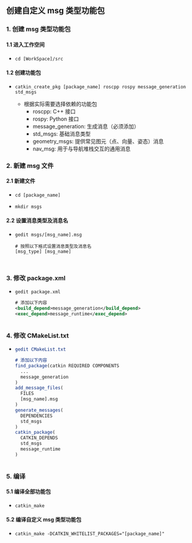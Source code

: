 ## 创建自定义 msg 类型功能包

### 1. 创建 msg 类型功能包

#### 1.1 进入工作空间

* ```
  cd [WorkSpace]/src

#### 1.2 创建功能包

* ```
  catkin_create_pkg [package_name] roscpp rospy message_generation std_msgs
  ```

  * 根据实际需要选择依赖的功能包
    * roscpp: C++ 接口
    * rospy: Python 接口
    * message_generation: 生成消息（必须添加）
    * std_msgs: 基础消息类型
    * geometry_msgs: 提供常见图元（点、向量、姿态）消息
    * nav_msg: 用于与导航堆栈交互的通用消息



### 2. 新建 msg 文件

#### 2.1 新建文件

* ```
  cd [package_name]

* ```
  mkdir msgs
  ```

#### 2.2 设置消息类型及消息名

* ```
  gedit msgs/[msg_name].msg
  
  # 按照以下格式设置消息类型及消息名
  [msg_type] [msg_name]



### 3. 修改 package.xml

* ```xml
  gedit package.xml
  
  # 添加以下内容
  <build_depend>message_generation</build_depend>
  <exec_depend>message_runtime</exec_depend>



### 4. 修改 CMakeList.txt

* ```cmake
  gedit CMakeList.txt
  
  # 添加以下内容
  find_package(catkin REQUIRED COMPONENTS
    ...
    message_generation
  )
  add_message_files(
    FILES
    [msg_name].msg
  )
  generate_messages(
    DEPENDENCIES
    std_msgs
  )
  catkin_package(
    CATKIN_DEPENDS
    std_msgs
    message_runtime
  )



### 5. 编译

#### 5.1 编译全部功能包

* ```
  catkin_make

#### 5.2 编译自定义 msg 类型功能包

* ```
  catkin_make -DCATKIN_WHITELIST_PACKAGES="[package_name]"